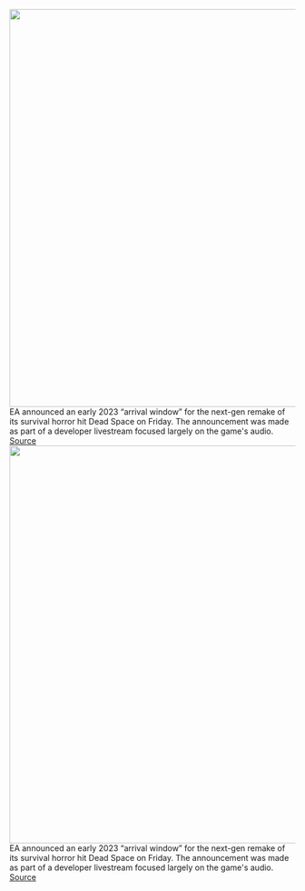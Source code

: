 <img src='https://cdn.vox-cdn.com/thumbor/ZyFdWEutfMJFS27ABgt6L0bqCpQ=/0x0:1920x1080/1200x800/filters:focal(807x387:1113x693)/cdn.vox-cdn.com/uploads/chorus_image/image/70611691/Screen_Shot_2022_03_11_at_5.00.08_PM.0.png' width='700px' /><br/>
EA announced an early 2023 “arrival window” for the next-gen remake of its survival horror hit Dead Space on Friday. The announcement was made as part of a developer livestream focused largely on the game's audio.
<a href='https://www.theverge.com/2022/3/11/22973541/ea-dead-space-remake-released-early-2023'> Source <a/><img src='https://cdn.vox-cdn.com/thumbor/ZyFdWEutfMJFS27ABgt6L0bqCpQ=/0x0:1920x1080/1200x800/filters:focal(807x387:1113x693)/cdn.vox-cdn.com/uploads/chorus_image/image/70611691/Screen_Shot_2022_03_11_at_5.00.08_PM.0.png' width='700px' /><br/>
EA announced an early 2023 “arrival window” for the next-gen remake of its survival horror hit Dead Space on Friday. The announcement was made as part of a developer livestream focused largely on the game's audio.
<a href='https://www.theverge.com/2022/3/11/22973541/ea-dead-space-remake-released-early-2023'> Source <a/>